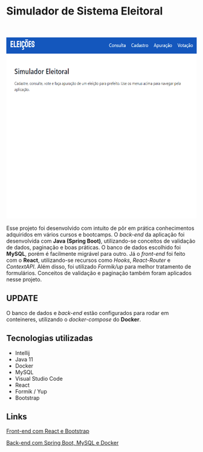 # Simulador de Sistema Eleitoral
<br/>
<br/>
<img  alt="demo image" src="https://github.com/leandrocastrold/react-simulador-eleitoral/blob/main/demo.gif" width=600 height=480>

Esse projeto foi desenvolvido com intuito de pôr em prática conhecimentos adquiridos em vários cursos e bootcamps. 
O *back-end* da aplicação foi desenvolvida com **Java (Spring Boot)**, utilizando-se conceitos de validação de dados, paginação e boas práticas. O banco de dados escolhido foi **MySQL**, porém é facilmente migrável para outro. 
Já o *front-end* foi feito com o **React**, utilizando-se recursos como *Hooks*, *React-Router* e *ContextAPI*. Além disso, foi utilizado *Formik/up* para melhor tratamento de formulários. Conceitos de validação e paginação também foram aplicados nesse projeto.

## UPDATE
O banco de dados e *back-end* estão configurados para rodar em conteineres, utilizando o *docker-compose* do **Docker**. 

## Tecnologias utilizadas

* Intellij
* Java 11
* Docker
* MySQL
* Visual Studio Code
* React 
* Formik / Yup
* Bootstrap

## Links

[Front-end com React e Bootstrap](https://github.com/leandrocastrold/react-simulador-eleitoral)

[Back-end com Spring Boot, MySQL e Docker](https://github.com/leandrocastrold/spring-boot-simulador-eleitoral)


